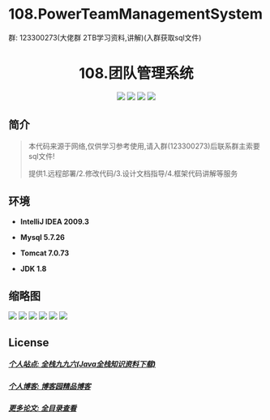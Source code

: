 
# 108.PowerTeamManagementSystem

<p>群: 123300273(大佬群 2TB学习资料,讲解)(入群获取sql文件)</p>

<p><h1 align="center">108.团队管理系统</h1></p>


<p align="center">
	<img src="https://img.shields.io/badge/jdk-1.8-orange.svg"/>
    <img src="https://img.shields.io/badge/spring-5.x-lightgrey.svg"/>
    <img src="https://img.shields.io/badge/springmvc-3.x-blue.svg"/>
    <img src="https://img.shields.io/badge/mybatis-3.x-yellow.svg"/>
</p>

## 简介


> 本代码来源于网络,仅供学习参考使用,请入群(123300273)后联系群主索要sql文件!
>
> 提供1.远程部署/2.修改代码/3.设计文档指导/4.框架代码讲解等服务



## 环境

- <b>IntelliJ IDEA 2009.3</b>

- <b>Mysql 5.7.26</b>

- <b>Tomcat 7.0.73</b>

- <b>JDK 1.8</b>




## 缩略图

![](https://img2022.cnblogs.com/blog/588112/202206/588112-20220612120247005-1757876837.png)
![](https://img2022.cnblogs.com/blog/588112/202206/588112-20220612120259712-1097019467.png)
![](https://img2022.cnblogs.com/blog/588112/202206/588112-20220612120305832-1086331836.png)
![](https://img2022.cnblogs.com/blog/588112/202206/588112-20220612120311653-477074982.png)
![](https://img2022.cnblogs.com/blog/588112/202206/588112-20220612120316971-1119210012.png)
![](https://img2022.cnblogs.com/blog/588112/202206/588112-20220612120322149-466684844.png)




## License

##### [个人站点: 全栈九九六(Java全栈知识资料下载)](https://www.blog996.com/)
##### [个人博客: 博客园精品博客](https://www.cnblogs.com/yysbolg/)
##### [更多论文: 全目录查看](https://www.blog996.com/md/2021-09-22-1632317852192.html)


